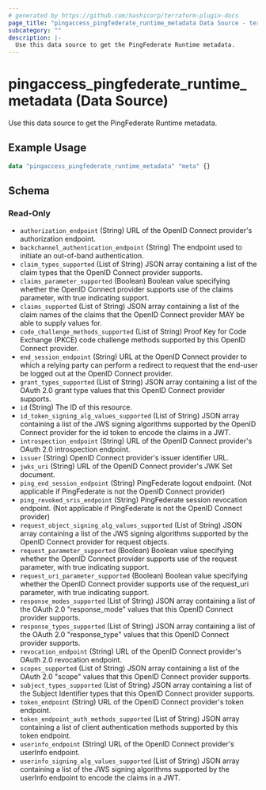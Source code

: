 ```yaml
---
# generated by https://github.com/hashicorp/terraform-plugin-docs
page_title: "pingaccess_pingfederate_runtime_metadata Data Source - terraform-provider-pingaccess"
subcategory: ""
description: |-
  Use this data source to get the PingFederate Runtime metadata.
---
```


# pingaccess_pingfederate_runtime_metadata (Data Source)

Use this data source to get the PingFederate Runtime metadata.

## Example Usage

```terraform
data "pingaccess_pingfederate_runtime_metadata" "meta" {}
```

<!-- schema generated by tfplugindocs -->
## Schema

### Read-Only

- `authorization_endpoint` (String) URL of the OpenID Connect provider's authorization endpoint.
- `backchannel_authentication_endpoint` (String) The endpoint used to initiate an out-of-band authentication.
- `claim_types_supported` (List of String) JSON array containing a list of the claim types that the OpenID Connect provider supports.
- `claims_parameter_supported` (Boolean) Boolean value specifying whether the OpenID Connect provider supports use of the claims parameter, with true indicating support.
- `claims_supported` (List of String) JSON array containing a list of the claim names of the claims that the OpenID Connect provider MAY be able to supply values for.
- `code_challenge_methods_supported` (List of String) Proof Key for Code Exchange (PKCE) code challenge methods supported by this OpenID Connect provider.
- `end_session_endpoint` (String) URL at the OpenID Connect provider to which a relying party can perform a redirect to request that the end-user be logged out at the OpenID Connect provider.
- `grant_types_supported` (List of String) JSON array containing a list of the OAuth 2.0 grant type values that this OpenID Connect provider supports.
- `id` (String) The ID of this resource.
- `id_token_signing_alg_values_supported` (List of String) JSON array containing a list of the JWS signing algorithms supported by the OpenID Connect provider for the id token to encode the claims in a JWT.
- `introspection_endpoint` (String) URL of the OpenID Connect provider's OAuth 2.0 introspection endpoint.
- `issuer` (String) OpenID Connect provider's issuer identifier URL.
- `jwks_uri` (String) URL of the OpenID Connect provider's JWK Set document.
- `ping_end_session_endpoint` (String) PingFederate logout endpoint. (Not applicable if PingFederate is not the OpenID Connect provider)
- `ping_revoked_sris_endpoint` (String) PingFederate session revocation endpoint. (Not applicable if PingFederate is not the OpenID Connect provider)
- `request_object_signing_alg_values_supported` (List of String) JSON array containing a list of the JWS signing algorithms supported by the OpenID Connect provider for request objects.
- `request_parameter_supported` (Boolean) Boolean value specifying whether the OpenID Connect provider supports use of the request parameter, with true indicating support.
- `request_uri_parameter_supported` (Boolean) Boolean value specifying whether the OpenID Connect provider supports use of the request_uri parameter, with true indicating support.
- `response_modes_supported` (List of String) JSON array containing a list of the OAuth 2.0 "response_mode" values that this OpenID Connect provider supports.
- `response_types_supported` (List of String) JSON array containing a list of the OAuth 2.0 "response_type" values that this OpenID Connect provider supports.
- `revocation_endpoint` (String) URL of the OpenID Connect provider's OAuth 2.0 revocation endpoint.
- `scopes_supported` (List of String) JSON array containing a list of the OAuth 2.0 "scope" values that this OpenID Connect provider supports.
- `subject_types_supported` (List of String) JSON array containing a list of the Subject Identifier types that this OpenID Connect provider supports.
- `token_endpoint` (String) URL of the OpenID Connect provider's token endpoint.
- `token_endpoint_auth_methods_supported` (List of String) JSON array containing a list of client authentication methods supported by this token endpoint.
- `userinfo_endpoint` (String) URL of the OpenID Connect provider's userInfo endpoint.
- `userinfo_signing_alg_values_supported` (List of String) JSON array containing a list of the JWS signing algorithms supported by the userInfo endpoint to encode the claims in a JWT.
